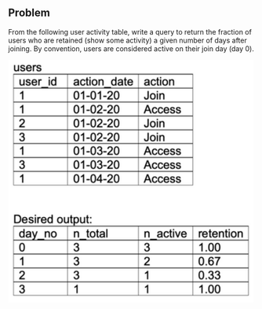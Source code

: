 ## Problem

From the following user activity table, write a query to return the fraction of users who are retained (show some activity) a given number of days after joining. By convention, users are considered active on their join day (day 0).

<img src="pic.png" width="500" />
